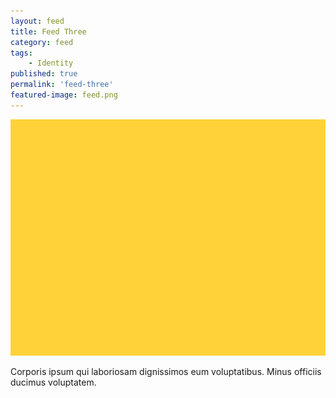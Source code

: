 ```yaml
---
layout: feed
title: Feed Three
category: feed
tags:
    - Identity
published: true
permalink: 'feed-three'
featured-image: feed.png
---
```



<img src="/assets/feed.png" class="mb-2 rounded-[4px]">
<p class="max-w-xl">Corporis ipsum qui laboriosam dignissimos eum voluptatibus. Minus officiis ducimus voluptatem.</p>